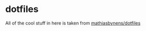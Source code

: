 # dotfiles

All of the cool stuff in here is taken from [mathiasbynens/dotfiles](//github.com/mathiasbynens/dotfiles)
